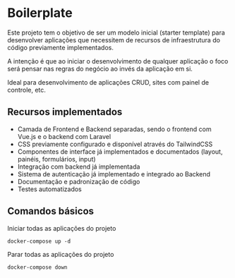# Boilerplate

Este projeto tem o objetivo de ser um modelo inicial (starter template) para desenvolver aplicações que necessitem de recursos de infraestrutura do código previamente implementados.

A intenção é que ao iniciar o desenvolvimento de qualquer aplicação o foco será pensar nas regras do negócio ao invés da aplicação em si.

Ideal para desenvolvimento de aplicações CRUD, sites com painel de controle, etc.

## Recursos implementados

- Camada de Frontend e Backend separadas, sendo o frontend com Vue.js e o backend com Laravel
- CSS previamente configurado e disponível através do TailwindCSS
- Componentes de interface já implementados e documentados (layout, painéis, formulários, input)
- Integração com backend já implementada
- Sistema de autenticação já implementado e integrado ao Backend
- Documentação e padronização de código
- Testes automatizados

## Comandos básicos

Iniciar todas as aplicações do projeto
```shel
docker-compose up -d
```

Parar todas as aplicações do projeto
```shel
docker-compose down
```